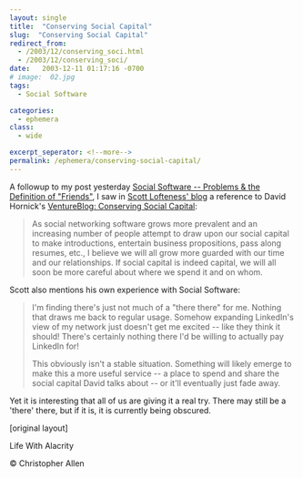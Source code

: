```yaml
---
layout: single
title:  "Conserving Social Capital"
slug:  "Conserving Social Capital"
redirect_from:
  - /2003/12/conserving_soci.html
  - /2003/12/conserving_soci/
date:   2003-12-11 01:17:16 -0700
# image:  02.jpg
tags: 
  - Social Software

categories:
  - ephemera
class:
  - wide

excerpt_seperator: <!--more-->
permalink: /ephemera/conserving-social-capital/
---
```


A followup to my post yesterday [Social Software -- Problems & the Definition of "Friends"](#107108853847658748), I saw in [Scott Lofteness' blog](http://www.sjl.us/main/2003/12/social_networki.html) a reference to David Hornick's [VentureBlog: Conserving Social Capital](http://www.ventureblog.com/articles/indiv/2003/000214.html):

> As social networking software grows more prevalent and an increasing number of people attempt to draw upon our social capital to make introductions, entertain business propositions, pass along resumes, etc., I believe we will all grow more guarded with our time and our relationships. If social capital is indeed capital, we will all soon be more careful about where we spend it and on whom.

  
Scott also mentions his own experience with Social Software:

> I'm finding there's just not much of a "there there" for me. Nothing that draws me back to regular usage. Somehow expanding LinkedIn's view of my network just doesn't get me excited -- like they think it should! There's certainly nothing there I'd be willing to actually pay LinkedIn for!
> 
> This obviously isn't a stable situation. Something will likely emerge to make this a more useful service -- a place to spend and share the social capital David talks about -- or it'll eventually just fade away.

Yet it is interesting that all of us are giving it a real try. There may still be a 'there' there, but if it is, it is currently being obscured.

[original layout]

Life With Alacrity

© Christopher Allen